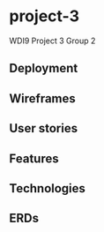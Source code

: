 # project-3
WDI9 Project 3 Group 2

## Deployment

## Wireframes

## User stories

## Features

## Technologies

## ERDs